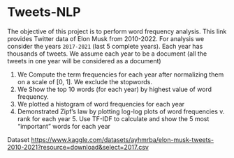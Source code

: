 # Tweets-NLP

The objective of this project is to perform word frequency analysis. This link provides Twitter data of Elon Musk from 2010-2022. For analysis we consider the years `2017-2021` (last 5 complete years). Each year has thousands of tweets. We assume each year to be a document (all the tweets in one year will be considered as a document) 
1. We Compute the term frequencies for each year after normalizing them on a scale of [0, 1]. We exclude the stopwords. 
2. We Show the top 10 words (for each year) by highest value of word frequency. 
3. We plotted a histogram of word frequencies for each year 
4. Demonstrated Zipf’s law by plotting log-log plots of word frequencies v. rank for each year 5. Use TF-IDF to calculate and show the 5 most “important” words for each year

Dataset
https://www.kaggle.com/datasets/ayhmrba/elon-musk-tweets-2010-2021?resource=download&select=2017.csv
